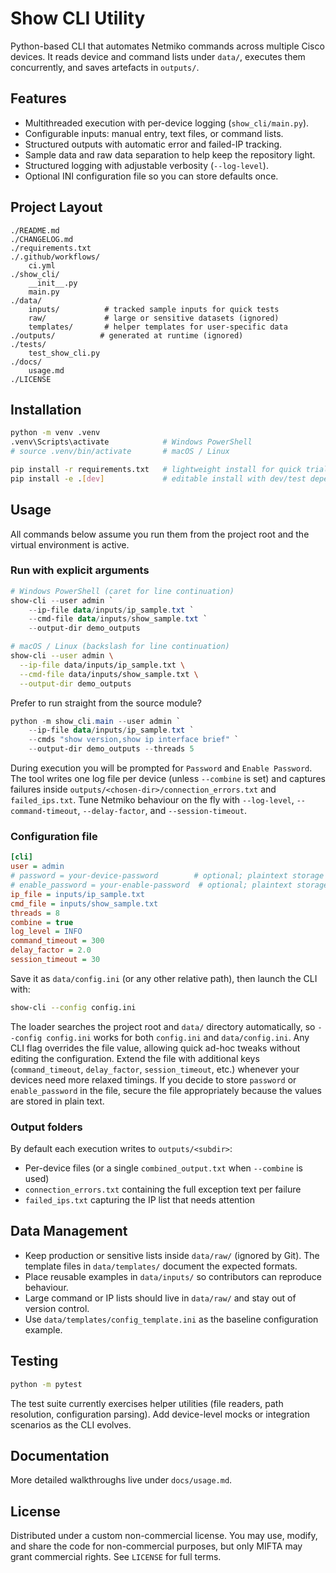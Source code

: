 # Show CLI Utility

Python-based CLI that automates Netmiko commands across multiple Cisco devices. It reads device and command lists under `data/`, executes them concurrently, and saves artefacts in `outputs/`.

## Features
- Multithreaded execution with per-device logging (`show_cli/main.py`).
- Configurable inputs: manual entry, text files, or command lists.
- Structured outputs with automatic error and failed-IP tracking.
- Sample data and raw data separation to help keep the repository light.
- Structured logging with adjustable verbosity (`--log-level`).
- Optional INI configuration file so you can store defaults once.

## Project Layout
```
./README.md
./CHANGELOG.md
./requirements.txt
./.github/workflows/
    ci.yml
./show_cli/
    __init__.py
    main.py
./data/
    inputs/          # tracked sample inputs for quick tests
    raw/             # large or sensitive datasets (ignored)
    templates/       # helper templates for user-specific data
./outputs/          # generated at runtime (ignored)
./tests/
    test_show_cli.py
./docs/
    usage.md
./LICENSE
```

## Installation
```bash
python -m venv .venv
.venv\Scripts\activate            # Windows PowerShell
# source .venv/bin/activate       # macOS / Linux

pip install -r requirements.txt   # lightweight install for quick trials
pip install -e .[dev]             # editable install with dev/test dependencies
```

## Usage
All commands below assume you run them from the project root and the virtual environment is active.

### Run with explicit arguments

```powershell
# Windows PowerShell (caret for line continuation)
show-cli --user admin `
    --ip-file data/inputs/ip_sample.txt `
    --cmd-file data/inputs/show_sample.txt `
    --output-dir demo_outputs
```

```bash
# macOS / Linux (backslash for line continuation)
show-cli --user admin \
  --ip-file data/inputs/ip_sample.txt \
  --cmd-file data/inputs/show_sample.txt \
  --output-dir demo_outputs
```

Prefer to run straight from the source module?

```powershell
python -m show_cli.main --user admin `
    --ip-file data/inputs/ip_sample.txt `
    --cmds "show version,show ip interface brief" `
    --output-dir demo_outputs --threads 5
```

During execution you will be prompted for `Password` and `Enable Password`. The tool writes one log file per device (unless `--combine` is set) and captures failures inside `outputs/<chosen-dir>/connection_errors.txt` and `failed_ips.txt`. Tune Netmiko behaviour on the fly with `--log-level`, `--command-timeout`, `--delay-factor`, and `--session-timeout`.

### Configuration file

```ini
[cli]
user = admin
# password = your-device-password        # optional; plaintext storage
# enable_password = your-enable-password  # optional; plaintext storage
ip_file = inputs/ip_sample.txt
cmd_file = inputs/show_sample.txt
threads = 8
combine = true
log_level = INFO
command_timeout = 300
delay_factor = 2.0
session_timeout = 30
```

Save it as `data/config.ini` (or any other relative path), then launch the CLI with:

```bash
show-cli --config config.ini
```

The loader searches the project root and `data/` directory automatically, so `--config config.ini` works for both `config.ini` and `data/config.ini`. Any CLI flag overrides the file value, allowing quick ad-hoc tweaks without editing the configuration. Extend the file with additional keys (`command_timeout`, `delay_factor`, `session_timeout`, etc.) whenever your devices need more relaxed timings. If you decide to store `password` or `enable_password` in the file, secure the file appropriately because the values are stored in plain text.

### Output folders

By default each execution writes to `outputs/<subdir>`:
- Per-device files (or a single `combined_output.txt` when `--combine` is used)
- `connection_errors.txt` containing the full exception text per failure
- `failed_ips.txt` capturing the IP list that needs attention

## Data Management
- Keep production or sensitive lists inside `data/raw/` (ignored by Git). The template files in `data/templates/` document the expected formats.
- Place reusable examples in `data/inputs/` so contributors can reproduce behaviour.
- Large command or IP lists should live in `data/raw/` and stay out of version control.
- Use `data/templates/config_template.ini` as the baseline configuration example.

## Testing
```bash
python -m pytest
```
The test suite currently exercises helper utilities (file readers, path resolution, configuration parsing). Add device-level mocks or integration scenarios as the CLI evolves.

## Documentation
More detailed walkthroughs live under `docs/usage.md`.

## License
Distributed under a custom non-commercial license. You may use, modify, and share the code for non-commercial purposes, but only MIFTA may grant commercial rights. See `LICENSE` for full terms.

